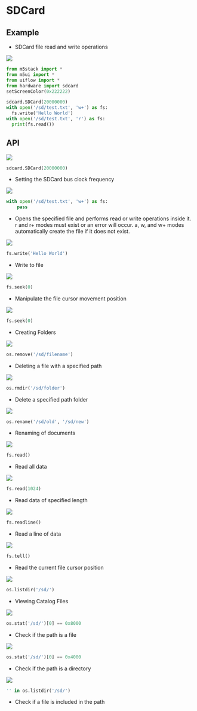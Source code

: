 # SDCard

## Example

- SDCard file read and write operations

<img class="blockly_svg" src="https://m5stack.oss-cn-shenzhen.aliyuncs.com/resource/docs/static/assets/img/uiflow/blockly/hardwares/sdcard/uiflow_block_sd_file_example.svg"> 

```python
from m5stack import *
from m5ui import *
from uiflow import *
from hardware import sdcard
setScreenColor(0x222222)

sdcard.SDCard(20000000)
with open('/sd/test.txt', 'w+') as fs:
  fs.write('Hello World')
with open('/sd/test.txt', 'r') as fs:
  print(fs.read())

```

## API

<img class="blockly_svg" src="https://m5stack.oss-cn-shenzhen.aliyuncs.com/resource/docs/static/assets/img/uiflow/blockly/hardwares/sdcard/uiflow_block_sd_init_clock.svg"> 


```python
sdcard.SDCard(20000000)
```

- Setting the SDCard bus clock frequency


<img class="blockly_svg" src="https://m5stack.oss-cn-shenzhen.aliyuncs.com/resource/docs/static/assets/img/uiflow/blockly/hardwares/sdcard/uiflow_block_sd_file_open.svg"> 


```python
with open('/sd/test.txt', 'w+') as fs:
    pass

```

- Opens the specified file and performs read or write operations inside it. r and r+ modes must exist or an error will occur. a, w, and w+ modes automatically create the file if it does not exist.


<img class="blockly_svg" src="https://m5stack.oss-cn-shenzhen.aliyuncs.com/resource/docs/static/assets/img/uiflow/blockly/hardwares/sdcard/uiflow_block_sd_file_write.svg"> 


```python
fs.write('Hello World')
```

- Write to file


<img class="blockly_svg" src="https://m5stack.oss-cn-shenzhen.aliyuncs.com/resource/docs/static/assets/img/uiflow/blockly/hardwares/sdcard/uiflow_block_sd_file_seek.svg"> 


```python
fs.seek(0)
```

- Manipulate the file cursor movement position


<img class="blockly_svg" src="https://m5stack.oss-cn-shenzhen.aliyuncs.com/resource/docs/static/assets/img/uiflow/blockly/hardwares/sdcard/uiflow_block_sd_mkdir.svg"> 


```python
fs.seek(0)
```

- Creating Folders

<img class="blockly_svg" src="https://m5stack.oss-cn-shenzhen.aliyuncs.com/resource/docs/static/assets/img/uiflow/blockly/hardwares/sdcard/uiflow_block_sd_remove.svg"> 


```python
os.remove('/sd/filename')
```

- Deleting a file with a specified path


<img class="blockly_svg" src="https://m5stack.oss-cn-shenzhen.aliyuncs.com/resource/docs/static/assets/img/uiflow/blockly/hardwares/sdcard/uiflow_block_sd_rmdir.svg"> 


```python
os.rmdir('/sd/folder')
```

- Delete a specified path folder


<img class="blockly_svg" src="https://m5stack.oss-cn-shenzhen.aliyuncs.com/resource/docs/static/assets/img/uiflow/blockly/hardwares/sdcard/uiflow_block_sd_rename.svg"> 


```python
os.rename('/sd/old', '/sd/new')
```

- Renaming of documents

<img class="blockly_svg" src="https://m5stack.oss-cn-shenzhen.aliyuncs.com/resource/docs/static/assets/img/uiflow/blockly/hardwares/sdcard/uiflow_block_sd_file_read_all.svg"> 


```python
fs.read()
```

- Read all data

<img class="blockly_svg" src="https://m5stack.oss-cn-shenzhen.aliyuncs.com/resource/docs/static/assets/img/uiflow/blockly/hardwares/sdcard/uiflow_block_sd_file_read_bytes.svg"> 


```python
fs.read(1024)
```

- Read data of specified length

<img class="blockly_svg" src="https://m5stack.oss-cn-shenzhen.aliyuncs.com/resource/docs/static/assets/img/uiflow/blockly/hardwares/sdcard/uiflow_block_sd_file_read_line.svg"> 


```python
fs.readline()
```

- Read a line of data


<img class="blockly_svg" src="https://m5stack.oss-cn-shenzhen.aliyuncs.com/resource/docs/static/assets/img/uiflow/blockly/hardwares/sdcard/uiflow_block_sd_file_get_seek.svg"> 


```python
fs.tell()
```

- Read the current file cursor position


<img class="blockly_svg" src="https://m5stack.oss-cn-shenzhen.aliyuncs.com/resource/docs/static/assets/img/uiflow/blockly/hardwares/sdcard/uiflow_block_sd_listdir.svg"> 


```python
os.listdir('/sd/')
```

- Viewing Catalog Files

<img class="blockly_svg" src="https://m5stack.oss-cn-shenzhen.aliyuncs.com/resource/docs/static/assets/img/uiflow/blockly/hardwares/sdcard/uiflow_block_sd_is_file.svg"> 


```python
os.stat('/sd/')[0] == 0x8000
```

- Check if the path is a file

<img class="blockly_svg" src="https://m5stack.oss-cn-shenzhen.aliyuncs.com/resource/docs/static/assets/img/uiflow/blockly/hardwares/sdcard/uiflow_block_sd_is_directory.svg"> 


```python
os.stat('/sd/')[0] == 0x4000
```

- Check if the path is a directory


<img class="blockly_svg" src="https://m5stack.oss-cn-shenzhen.aliyuncs.com/resource/docs/static/assets/img/uiflow/blockly/hardwares/sdcard/uiflow_block_sd_file_exist.svg"> 


```python
'' in os.listdir('/sd/')
```

- Check if a file is included in the path

